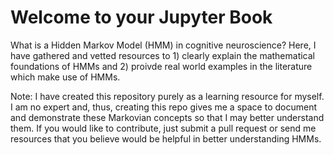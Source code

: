 # Welcome to your Jupyter Book

What is a Hidden Markov Model (HMM) in cognitive neuroscience? Here, I have gathered and vetted resources to 1) clearly explain the mathematical foundations of HMMs and 2) proivde real world examples in the literature which make use of HMMs.

Note: I have created this repository purely as a learning resource for myself. I am no expert and, thus, creating this repo gives me a space to document and demonstrate these Markovian concepts so that I may better understand them. If you would like to contribute, just submit a pull request or send me resources that you believe would be helpful in better understanding HMMs.

```{tableofcontents}

```
